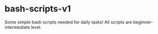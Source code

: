 # bash-scripts-v1

Some simple bash scripts needed for daily tasks! All scripts are beginner-intermediate level. 

